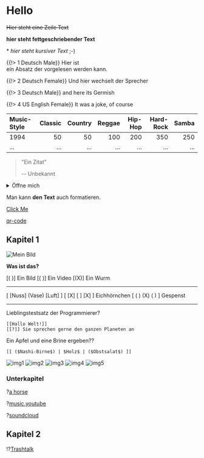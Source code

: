 # Hello

~~Hier steht eine Zeile Text~~

**hier steht fettgeschriebender Text**

\* _hier steht kursiver Text_ ;-)

{{!> 1 Deutsch Male}}
Hier ist <br/> ein Absatz der vorgelesen werden kann.

{{!> 2 Deutsch Female}}
Und hier wechselt der Sprecher

{{!> 3 Deutsch Male}}
and here its Germish

{{!> 4 US English Female}}
It was a joke, of course

<!-- data-type="PieChart" -->
| Music-Style | Classic | Country | Reggae | Hip-Hop | Hard-Rock | Samba |
|:----------- | -------:| -------:| ------:| -------:| ---------:| -----:|
| 1994        |      50 |      50 |    100 |     200 |       350 |   250 |
| ...         |     ... |     ... |    ... |     ... |       ... |   ... |

> "Ein Zitat"
>
> -- Unbekannt

<details>

<summary>Öffne mich</summary>
Leider lässt sich "Details" in LiaScript scheinbar nicht unbenennen wie es das sollte

</details>

Man kann **den Text**<!-- style="color: pink" --> auch formatieren<!-- style="color: turquoise; font-size: 4rem;" -->.

[Click Me](https://youtu.be/tr-nDcJQFDA)

[qr-code](https://youtu.be/tr-nDcJQFDA "Oder scan den hier!")

## Kapitel 1

![Mein Bild](https://images.gr-assets.com/users/1555833956p6/63185864.jpg "Mein gängiges Profilbild")

**Was ist das?**

[( )] Ein Bild
[( )] Ein Video
[(X)] Ein Wurm

----------------
[   [Nuss]        (Vase)          [Luft]   ]
[    [X]           [ ]             [X]     ]  Eichhörnchen
[    ( )           (X)             ( )     ]  Gespenst

----------------

Lieblingstestsatz der Programmierer?

    [[Hallo Welt!]]
    [[?]] Sie sprechen gerne den ganzen Planeten an


Ein Apfel und eine Brine ergeben??

    [[ ($Nashi-Birne$) | $Holz$ | ($Obstsalat$) ]]

![img1](https://images.gr-assets.com/users/1555833956p6/63185864.jpg) ![img2](https://images.gr-assets.com/users/1555833956p6/63185864.jpg) ![img3](https://images.gr-assets.com/users/1555833956p6/63185864.jpg)
![img4](https://images.gr-assets.com/users/1555833956p6/63185864.jpg)
![img5](https://images.gr-assets.com/users/1555833956p6/63185864.jpg)

### Unterkapitel

?[a horse](https://www.w3schools.com/html/horse.mp3 "Audios sind auch möglich")

?[music.youtube](https://music.youtube.com/watch?v=dLekLK_vUvI&feature=share)

?[soundcloud](https://soundcloud.com/glennmorrison/beethoven-moonlight-sonata)

## Kapitel 2

!?[Trashtalk](https://youtu.be/tr-nDcJQFDA)
